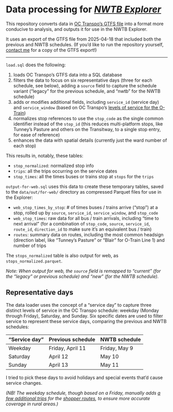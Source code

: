 # Data processing for [_NWTB Explorer_](https://nwtb-explorer.labs.lucascherkewski.com/)

This repository converts data in [OC Transpo’s GTFS file](https://www.octranspo.com/en/plan-your-trip/travel-tools/developers/) into a format more conducive to analysis, and outputs it for use in the NWTB Explorer.

It uses an export of the GTFS file from 2025-04-18 that included both the previous and NWTB schedules. (If you’d like to run the repository yourself, [contact me](https://lucascherkewski.com/contact/) for a copy of the GTFS export!)

***

`load.sql` does the following:

1. loads OC Transpo’s GTFS data into a SQL database
2. filters the data to focus on six representative days (three for each schedule, see below), adding a `source` field to capture the schedule variant (“legacy” for the previous schedule, and “nwtb” for the NWTB schedule)
3. adds or modifies additional fields, including `service_id` (service day) and `service_window` (based on OC Transpo’s [levels of service for the O-Train](https://www.octranspo.com/en/our-services/o-train-network/line-1#frequency-1))
4. normalizes stop references to use the `stop_code` as the single common identifier instead of the `stop_id` (this reduces multi-platform stops, like Tunney’s Pasture and others on the Transitway, to a single stop entry, for ease of reference)
5. enhances the data with spatial details (currently just the ward number of each stop)

This results in, notably, these tables:

- `stop_normalized`: normalized stop info
- `trips`: all the trips occurring on the service dates
- `stop_times`: all the times buses or trains stop at `stops` for the `trips`

`output-for-web.sql` uses this data to create these temporary tables, saved to the `data/out/for-web/` directory as compressed Parquet files for use in the Explorer:

- `web_stop_times_by_stop`: # of times buses / trains arrive (“stop”) at a stop, rolled up by `source`, `service_id`, `service_window`, and `stop_code`
- `web_stop_times`: raw data for all bus / train arrivals, including “time to next arrival” (for a combination of `stop_code`, `source`, `service_id`, `route_id`, `direction_id` to make sure it’s an equivalent bus / train)
- `routes`: summary data on routes, including the most common headsign (direction label, like “Tunney’s Pasture” or “Blair” for O-Train Line 1) and number of trips

The `stops_normalized` table is also output for web, as `stops_normalized.parquet`.

_Note: When output for web, the `source` field is remapped to “current” (for the “legacy” or previous schedule) and “new” (for the NWTB schedule)._

## Representative days

The data loader uses the concept of a “service day” to capture three distinct levels of service in the OC Transpo schedule: weekday (Monday through Friday), Saturday, and Sunday. Six specific dates are used to filter service to represent these service days, comparing the previous and NWTB schedules:

| “Service day” | Previous schedule | NWTB schedule |
|---|---|---|
| Weekday | Friday, April 11 | Friday, May 9 |
| Saturday | April 12 | May 10 |
| Sunday | April 13 | May 11 |

I tried to pick these days to avoid holidays and special events that’d cause service changes.

_(NB! The weekday schedule, though based on a Friday, manually adds [a few additional trips](https://github.com/lchski/octranspo-new-ways-to-bus-data/blob/main/data/corrections/missing_shopper_trips.csv) for the [shopper routes](https://www.octranspo.com/en/our-services/bus-o-train-network/service-types/shopper-routes/), to ensure more accurate coverage in rural areas.)_
